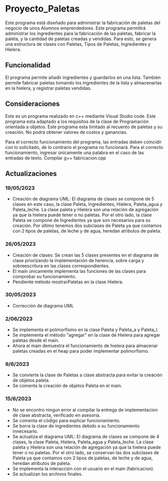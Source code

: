 # Proyecto_Paletas
Este programa está diseñado para administrar la fabricación de paletas del negocio de unos Alumnos emprendedores. Este programa permitirá administrar los ingredientes para la fabricación de las paletas, fabricar la paleta, y la cantidad de paletas creadas y vendidas. Para esto, se genera una estructura de clases con Paletas, Tipos de Paletas, Ingredientes y Hielera.
## Funcionalidad
El programa permite añadir ingredientes y guardarlos en una lista. También permite fabricar paletas tomando los ingredientes de la lista y almacenarlas en la hielera, y registrar paletas vendidas.
## Consideraciones
Este es un programa realizado en c++ mediante Visual Studio code.
Este programa esta adaptado a los requisitos de la clase de Programación orientada a objetos.
Este programa esta limitado al recuento de paletas y su creación. No podrá obtener valores de costos y ganancias.

Para el correcto funcionamiento del programa, las entradas deben coincidir con lo solicitado, de lo contrario el programa no funcionará.
Para el correcto funcionamiento, ingresar únicamente una palabra en el caso de las entradas de texto.
Compilar g++ fabricacion.cpp

## Actualizaciones
### 19/05/2023
 - Creación de diagrama UML: El diagrama de clases se compone de 5 clases en este caso, la clase Paleta, Ingredientes, Hielera, Paleta_agua y Paleta_leche. La clase paleta y Hielera son una relación de agregación ya que la hielera puede tener o no paletas. Por el otro lado, la clase Paleta se compone de Ingredientes ya que son necesarios para su creación. Por último tenemos dos subclases de Paleta ya que contamos con 2 tipos de paletas, de leche y de agua, heredan atributos de paleta.
### 26/05/2023
- Creación de clases: Se crean las 5 clases presentes en el diagrama de clase priorizando la implementación de herencia, sobre carga y sobreescritura en las clases correspondientes. 
- El main únicamente implementa las funciones de las clases para comprobar su funcionamiento.
- Pendiente método mostrarPaletas en la clase Hielera.
### 30/05/2023
- Corrección de diagrama UML
### 2/06/2023
- Se implementa el polimorfismo en la clase Paleta y Paleta_a y Paleta_l.
- Se implementa el método "agregar" en la clase de Hielera para agregar paletas desde el main.
- Ahora el main demuestra el funcionamiento de hielera para almacenar paletas creadas en el heap para poder implementar polimorfismo.
### 9/6/2023
- Se convierte la clase de Paletas a clase abstracta para evitar la creación de objetos paleta.
- Se comenta la creación de objetos Paleta en el main.
### 15/6/2023
- No se encontro ningun error al compilar la entrega de implementacion de clase abstracta, verificado en asesoria.
- Se comenta el código para explicar funcionamiento.
- Se borra la clase de ingredientes debido a su funcionamiento innecesario.
- Se actualiza el diagrama UML: El diagrama de clases se compone de 4 clases, la clase Paleta, Hielera, Paleta_agua y Paleta_leche. La clase paleta y Hielera son una relación de agregación ya que la hielera puede tener o no paletas. Por el otro lado, se conservan las dos subclases de Paleta ya que contamos con 2 tipos de paletas, de leche y de agua, heredan atributos de paleta.
- Se implementa la interacción con el usuario en el main (fabricacion).
- Se actualizan los archivos finales.
